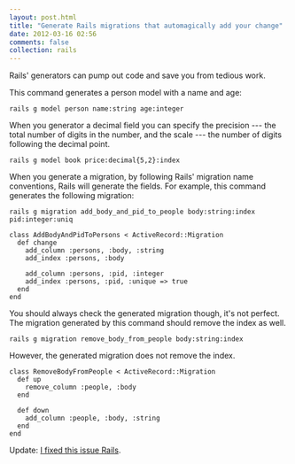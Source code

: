 ```yaml
---
layout: post.html
title: "Generate Rails migrations that automagically add your change"
date: 2012-03-16 02:56
comments: false
collection: rails
---
```


Rails' generators can pump out code and save you from tedious work.

This command generates a person model with a name and age:

    rails g model person name:string age:integer

When you generator a decimal field you can specify the precision --- the total number of digits in the number, and the scale --- the number of digits following the decimal point.

    rails g model book price:decimal{5,2}:index

When you generate a migration, by following Rails' migration name conventions, Rails will generate the fields. For example, this command generates the following migration:

    rails g migration add_body_and_pid_to_people body:string:index pid:integer:uniq

	class AddBodyAndPidToPersons < ActiveRecord::Migration
	  def change
	    add_column :persons, :body, :string
	    add_index :persons, :body

	    add_column :persons, :pid, :integer
	    add_index :persons, :pid, :unique => true
	  end
	end

You should always check the generated migration though, it's not perfect. The migration generated by this command should remove the index as well.

    rails g migration remove_body_from_people body:string:index

However, the generated migration does not remove the index.

	class RemoveBodyFromPeople < ActiveRecord::Migration
	  def up
	    remove_column :people, :body
	  end

	  def down
	    add_column :people, :body, :string
	  end
	end


Update:  [I fixed this issue Rails](https://github.com/rails/rails/commit/b2a59388b2ad281ccce1f72dd5fda09ca746dc32).
